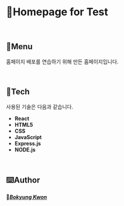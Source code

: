 # 🏡Homepage for Test

</br>

## 📜Menu
홈페이지 배포를 연습하기 위해 만든 홈페이지입니다.
  
</br>

## 🔨Tech
사용된 기술은 다음과 같습니다.

- **React**
- **HTML5**
- **CSS**
- **JavaScript**
- **Express.js**
- **NODE.js**

</br>

## ⌨️Author
🌳[***Bokyung Kwon***](https://github.com/K-Bokyung)
